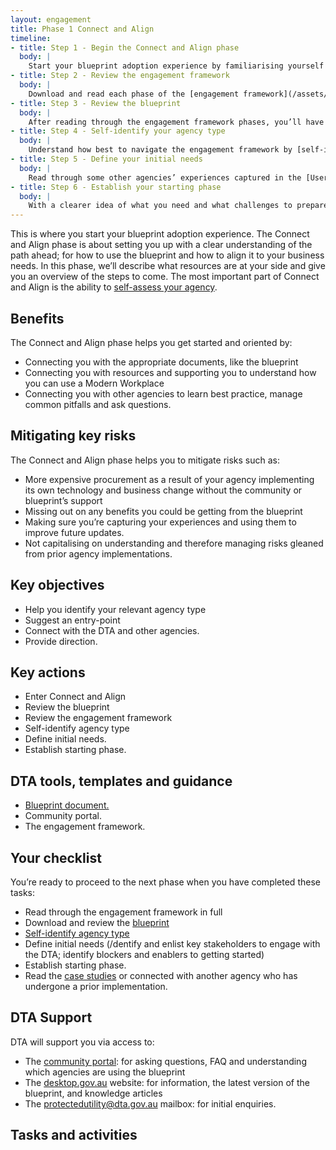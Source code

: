 ```yaml
---
layout: engagement
title: Phase 1 Connect and Align
timeline:
- title: Step 1 - Begin the Connect and Align phase 
  body: |
    Start your blueprint adoption experience by familiarising yourself with all the phases and stages ahead of you. By doing so before jumping ahead, you will be armed with the right information to make this experience clear and efficient – so your agency will realise the maximum value of adopting the new ways of working faster.
- title: Step 2 - Review the engagement framework
  body: |
    Download and read each phase of the [engagement framework](/assets/files/pdf/dta-pub-engagement-framework.pdf) from end-to-end to gain an overview of each phase before taking action.
- title: Step 3 - Review the blueprint
  body: | 
    After reading through the engagement framework phases, you’ll have the context to review the [blueprint](/blueprint/index.html). The blueprint is a complex and technical document that should be reviewed by qualified technical staff. By reading through the detail of this document you will gain an understanding of where and when you may need to involve external partners to help you realise your shift to the Modern Workplace.
- title: Step 4 - Self-identify your agency type
  body: | 
    Understand how best to navigate the engagement framework by [self-identifying](/program/engagement/agencytype.html) your agency type as Lean, Aligned, Self-directed or Complex. Doing so will ensure the information you’re getting has been tailored to support your agency’s unique needs.
- title: Step 5 - Define your initial needs
  body: | 
    Read through some other agencies’ experiences captured in the [User Case Studies](/program/engagement/case-studies.html) to give you an idea of what your agency may need in order to prepare for your change journey. Once you’re clear on what your initial needs may be, the [User Case Studies](/program/engagement/case-studies.html) may also prepare you for any potential blockers or challenges up ahead.
- title: Step 6 - Establish your starting phase
  body: | 
    With a clearer idea of what you need and what challenges to prepare for, you can now plan how you’ll get started with the blueprint adoption.
---
```


This is where you start your blueprint adoption experience. The Connect and Align phase is about setting you up with a clear understanding of the path ahead; for how to use the blueprint and how to align it to your business needs. In this phase, we’ll describe what resources are at your side and give you an overview of the steps to come.
The most important part of Connect and Align is the ability to [self-assess your agency](/program/engagement/agencytype.html).

## Benefits

The Connect and Align phase helps you get started and oriented by:
   - Connecting you with the appropriate documents, like the blueprint
   - Connecting you with resources and supporting you to understand how you can use a Modern Workplace 
   - Connecting you with other agencies to learn best practice, manage common pitfalls and ask questions.

## Mitigating key risks

The Connect and Align phase helps you to mitigate risks such as: 
   - More expensive procurement as a result of your agency implementing its own technology and business change without the community or blueprint’s support
   - Missing out on any benefits you could be getting from the blueprint
   - Making sure you’re capturing your experiences and using them to improve future updates.
   - Not capitalising on understanding and therefore managing risks gleaned from prior agency implementations.

## Key objectives

   - Help you identify your relevant agency type
   - Suggest an entry-point
   - Connect with the DTA and other agencies.
   - Provide direction. 

## Key actions

   - Enter Connect and Align
   - Review the blueprint
   - Review the engagement framework
   - Self-identify agency type 
   - Define initial needs.
   - Establish starting phase.

## DTA tools, templates and guidance

   - [Blueprint document.](/blueprint/index.html) 
   - Community portal.
   - The engagement framework. 

## Your checklist

You’re ready to proceed to the next phase when you have completed these tasks:
   - Read through the engagement framework in full
   - Download and review the [blueprint](/blueprint/index.html) 
   - [Self-identify agency type](/program/engagement/agencytype.html)
   - Define initial needs (/dentify and enlist key stakeholders to engage with the DTA; identify blockers and enablers to getting started)
   - Establish starting phase.
   - Read the [case studies](/program/engagement/case-studies.html) or connected with another agency who has undergone a prior implementation.

## DTA Support 

DTA will support you via access to:
   - The [community portal](https://community.desktop.gov.au): for asking questions, FAQ and understanding which agencies are using the blueprint
   - The [desktop.gov.au](desktop.gov.au) website: for information, the latest version of the blueprint, and knowledge articles
   - The <protectedutility@dta.gov.au> mailbox: for initial enquiries.

## Tasks and activities